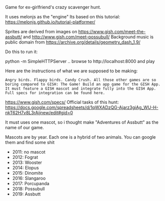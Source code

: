 Game for ex-girlfriend's crazy scavenger hunt.

It uses melonjs as the "engine"
Its based on this tutorial: https://melonjs.github.io/tutorial-platformer/

Sprites are derived from images on https://www.gish.com/meet-the-assbutt/ and http://www.gish.com/meet-possubull/
Background music is public domain from https://archive.org/details/geometry_dash_1.9/

Do this to run it:

python -m SimpleHTTPServer
.. browse to http://localhost:8000 and play


Here are the instructions of what we are supposed to be making:

```
Angry birds. Flappy birds. Candy Crush. All those other games are so boring compared to GISH: The Game! Build an app game for the GISH App. It must feature a GISH mascot and integrate fully into the GISH App. Full specs for integration can be found here.
```

https://www.gish.com/specs/
Official tasks of this hunt: https://docs.google.com/spreadsheets/d/1qWXADzQG-Ajarz3giAg_WU-H-nkT62H7v8L3rAijnew/edit#gid=0

It must uses one mascot, so i thought make "Adventures of Assbutt" as the name of our game.

Mascots are by year. Each one is a hybrid of two animals. You can google them and find some shit
* 2011: no mascot
* 2012: Fograt
* 2013: Wooster
* 2014: Elopus
* 2015: Dinomite
* 2016: Slangaroo
* 2017: Porcupanda
* 2018: Possubull
* 2019: Assbutt

